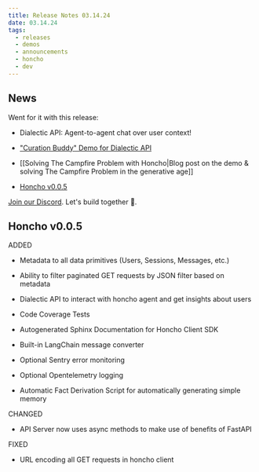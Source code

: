 ```yaml
---
title: Release Notes 03.14.24
date: 03.14.24
tags:
  - releases
  - demos
  - announcements
  - honcho
  - dev
---
```

## News

Went for it with this release:  

- Dialectic API: Agent-to-agent chat over user context!
  
- ["Curation Buddy" Demo for Dialectic API](https://github.com/vintrocode/curation-buddy)
    
- [[Solving The Campfire Problem with Honcho|Blog post on the demo & solving The Campfire Problem in the generative age]]  
  
- [Honcho v0.0.5](https://github.com/plastic-labs/honcho/tree/v0.0.5)  
  
[Join our Discord](https://discord.gg/plasticlabs). Let's build together 🦾.

## Honcho v0.0.5

ADDED
- Metadata to all data primitives (Users, Sessions, Messages, etc.)  
  
- Ability to filter paginated GET requests by JSON filter based on metadata  
  
- Dialectic API to interact with honcho agent and get insights about users  
  
- Code Coverage Tests  
  
- Autogenerated Sphinx Documentation for Honcho Client SDK  
  
- Built-in LangChain message converter  
  
- Optional Sentry error monitoring  
  
- Optional Opentelemetry logging  
  
- Automatic Fact Derivation Script for automatically generating simple memory  

CHANGED
- API Server now uses async methods to make use of benefits of FastAPI  

FIXED
- URL encoding all GET requests in honcho client  
